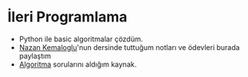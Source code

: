 # İleri Programlama
- Python ile basic algoritmalar çözdüm.
- [Nazan Kemaloglu](https://github.com/nazankemaloglu)'nun dersinde tuttuğum notları ve ödevleri burada paylaştım
- [Algoritma](https://drive.google.com/file/d/1GCo_KjYY3m46fXZz7vHfvIH7wDwkcXUm/view?usp=sharing) sorularını aldığım kaynak.
